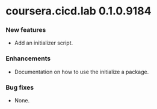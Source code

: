 # coursera.cicd.lab 0.1.0.9184

### New features

* Add an initializer script.

### Enhancements

* Documentation on how to use the initialize a package.

### Bug fixes

* None.